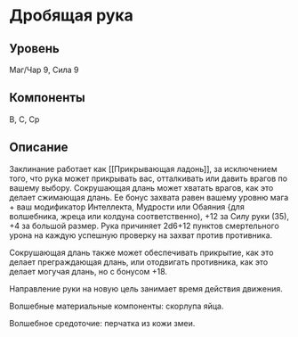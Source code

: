 # Дробящая рука

## Уровень
Маг/Чар 9, Сила 9
## Компоненты
В, С, Ср
## Описание
Заклинание работает как [[Прикрывающая ладонь]], за исключением того, что рука может прикрывать вас, отталкивать или давить врагов по вашему выбору. Сокрушающая длань может хватать врагов, как это делает сжимающая длань. Ее бонус захвата равен вашему уровню мага + ваш модификатор Интеллекта, Мудрости или Обаяния {для волшебника, жреца или колдуна соответственно), +12 за Силу руки (35), +4 за большой размер. Рука причиняет 2d6+12 пунктов смертельного урона на каждую успешную проверку на захват против противника.

Сокрушающая длань также может обеспечивать прикрытие, как это делает преграждающая длань, или отодвигать противника, как это делает могучая длань, но с бонусом +18.

Направление руки на новую цель занимает время действия движения.

Волшебные материальные компоненты: скорлупа яйца.

Волшебное средоточие: перчатка из кожи змеи.